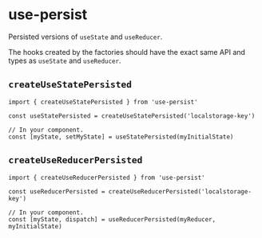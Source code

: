# use-persist

Persisted versions of `useState` and `useReducer`.

The hooks created by the factories should have the exact same API and types as
`useState` and `useReducer`.

## `createUseStatePersisted`

```tsx
import { createUseStatePersisted } from 'use-persist'

const useStatePersisted = createUseStatePersisted('localstorage-key')

// In your component.
const [myState, setMyState] = useStatePersisted(myInitialState)
```

## `createUseReducerPersisted`

```tsx
import { createUseReducerPersisted } from 'use-persist'

const useReducerPersisted = createUseReducerPersisted('localstorage-key')

// In your component.
const [myState, dispatch] = useReducerPersisted(myReducer, myInitialState)
```
